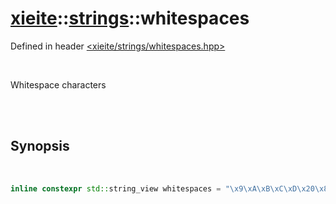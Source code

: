 # [xieite](../xieite.md)::[strings](../strings.md)::whitespaces
Defined in header [<xieite/strings/whitespaces.hpp>](../../include/xieite/strings/whitespaces.hpp)

<br/>

Whitespace characters

<br/><br/>

## Synopsis

<br/>

```cpp
inline constexpr std::string_view whitespaces = "\x9\xA\xB\xC\xD\x20\x85\xA0";
```
